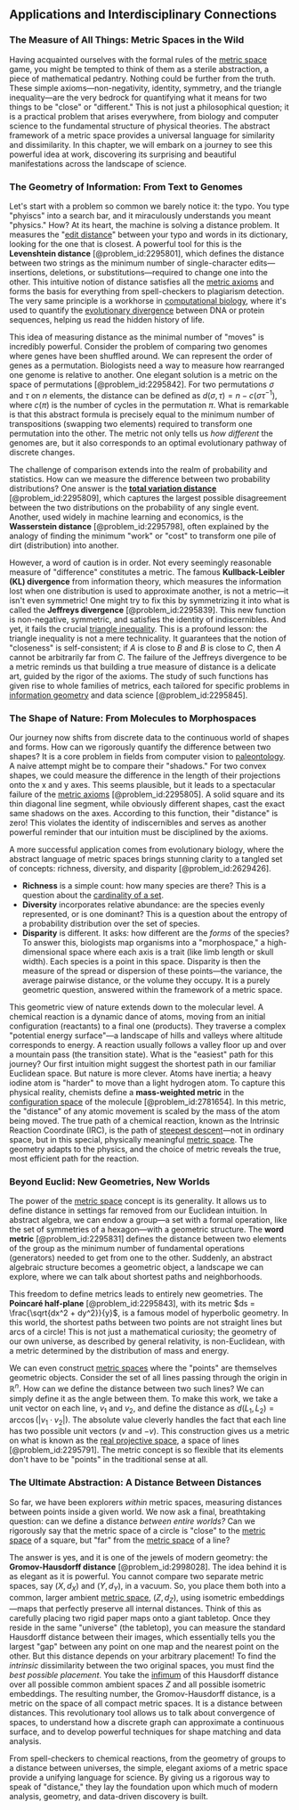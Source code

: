 ## Applications and Interdisciplinary Connections

### The Measure of All Things: Metric Spaces in the Wild

Having acquainted ourselves with the formal rules of the [metric space](@article_id:145418) game, you might be tempted to think of them as a sterile abstraction, a piece of mathematical pedantry. Nothing could be further from the truth. These simple axioms—non-negativity, identity, symmetry, and the triangle inequality—are the very bedrock for quantifying what it means for two things to be "close" or "different." This is not just a philosophical question; it is a practical problem that arises everywhere, from biology and computer science to the fundamental structure of physical theories. The abstract framework of a metric space provides a universal language for similarity and dissimilarity. In this chapter, we will embark on a journey to see this powerful idea at work, discovering its surprising and beautiful manifestations across the landscape of science.

### The Geometry of Information: From Text to Genomes

Let's start with a problem so common we barely notice it: the typo. You type "phyiscs" into a search bar, and it miraculously understands you meant "physics." How? At its heart, the machine is solving a distance problem. It measures the "[edit distance](@article_id:633537)" between your typo and words in its dictionary, looking for the one that is closest. A powerful tool for this is the **Levenshtein distance** [@problem_id:2295801], which defines the distance between two strings as the minimum number of single-character edits—insertions, deletions, or substitutions—required to change one into the other. This intuitive notion of distance satisfies all the [metric axioms](@article_id:151620) and forms the basis for everything from spell-checkers to plagiarism detection. The very same principle is a workhorse in [computational biology](@article_id:146494), where it's used to quantify the [evolutionary divergence](@article_id:198663) between DNA or protein sequences, helping us read the hidden history of life.

This idea of measuring distance as the minimal number of "moves" is incredibly powerful. Consider the problem of comparing two genomes where genes have been shuffled around. We can represent the order of genes as a permutation. Biologists need a way to measure how rearranged one genome is relative to another. One elegant solution is a metric on the space of permutations [@problem_id:2295842]. For two permutations $\sigma$ and $\tau$ on $n$ elements, the distance can be defined as $d(\sigma, \tau) = n - c(\sigma\tau^{-1})$, where $c(\pi)$ is the number of cycles in the permutation $\pi$. What is remarkable is that this abstract formula is precisely equal to the minimum number of transpositions (swapping two elements) required to transform one permutation into the other. The metric not only tells us *how different* the genomes are, but it also corresponds to an optimal evolutionary pathway of discrete changes.

The challenge of comparison extends into the realm of probability and statistics. How can we measure the difference between two probability distributions? One answer is the **[total variation distance](@article_id:143503)** [@problem_id:2295809], which captures the largest possible disagreement between the two distributions on the probability of any single event. Another, used widely in machine learning and economics, is the **Wasserstein distance** [@problem_id:2295798], often explained by the analogy of finding the minimum "work" or "cost" to transform one pile of dirt (distribution) into another.

However, a word of caution is in order. Not every seemingly reasonable measure of "difference" constitutes a metric. The famous **Kullback-Leibler (KL) divergence** from information theory, which measures the information lost when one distribution is used to approximate another, is not a metric—it isn't even symmetric! One might try to fix this by symmetrizing it into what is called the **Jeffreys divergence** [@problem_id:2295839]. This new function is non-negative, symmetric, and satisfies the identity of indiscernibles. And yet, it fails the crucial [triangle inequality](@article_id:143256). This is a profound lesson: the triangle inequality is not a mere technicality. It guarantees that the notion of "closeness" is self-consistent; if $A$ is close to $B$ and $B$ is close to $C$, then $A$ cannot be arbitrarily far from $C$. The failure of the Jeffreys divergence to be a metric reminds us that building a true measure of distance is a delicate art, guided by the rigor of the axioms. The study of such functions has given rise to whole families of metrics, each tailored for specific problems in [information geometry](@article_id:140689) and data science [@problem_id:2295845].

### The Shape of Nature: From Molecules to Morphospaces

Our journey now shifts from discrete data to the continuous world of shapes and forms. How can we rigorously quantify the difference between two shapes? It is a core problem in fields from computer vision to [paleontology](@article_id:151194). A naive attempt might be to compare their "shadows." For two convex shapes, we could measure the difference in the length of their projections onto the x and y axes. This seems plausible, but it leads to a spectacular failure of the [metric axioms](@article_id:151620) [@problem_id:2295805]. A solid square and its thin diagonal line segment, while obviously different shapes, cast the exact same shadows on the axes. According to this function, their "distance" is zero! This violates the identity of indiscernibles and serves as another powerful reminder that our intuition must be disciplined by the axioms.

A more successful application comes from evolutionary biology, where the abstract language of metric spaces brings stunning clarity to a tangled set of concepts: richness, diversity, and disparity [@problem_id:2629426].
- **Richness** is a simple count: how many species are there? This is a question about the [cardinality of a set](@article_id:268827).
- **Diversity** incorporates relative abundance: are the species evenly represented, or is one dominant? This is a question about the entropy of a probability distribution over the set of species.
- **Disparity** is different. It asks: how different are the *forms* of the species? To answer this, biologists map organisms into a "morphospace," a high-dimensional space where each axis is a trait (like limb length or skull width). Each species is a point in this space. Disparity is then the measure of the spread or dispersion of these points—the variance, the average pairwise distance, or the volume they occupy. It is a purely geometric question, answered within the framework of a metric space.

This geometric view of nature extends down to the molecular level. A chemical reaction is a dynamic dance of atoms, moving from an initial configuration (reactants) to a final one (products). They traverse a complex "potential energy surface"—a landscape of hills and valleys where altitude corresponds to energy. A reaction usually follows a valley floor up and over a mountain pass (the transition state). What is the "easiest" path for this journey? Our first intuition might suggest the shortest path in our familiar Euclidean space. But nature is more clever. Atoms have inertia; a heavy iodine atom is "harder" to move than a light hydrogen atom. To capture this physical reality, chemists define a **mass-weighted metric** in the [configuration space](@article_id:149037) of the molecule [@problem_id:2781654]. In this metric, the "distance" of any atomic movement is scaled by the mass of the atom being moved. The true path of a chemical reaction, known as the Intrinsic Reaction Coordinate (IRC), is the path of [steepest descent](@article_id:141364)—not in ordinary space, but in this special, physically meaningful [metric space](@article_id:145418). The geometry adapts to the physics, and the choice of metric reveals the true, most efficient path for the reaction.

### Beyond Euclid: New Geometries, New Worlds

The power of the [metric space](@article_id:145418) concept is its generality. It allows us to define distance in settings far removed from our Euclidean intuition. In abstract algebra, we can endow a group—a set with a formal operation, like the set of symmetries of a hexagon—with a geometric structure. The **word metric** [@problem_id:2295831] defines the distance between two elements of the group as the minimum number of fundamental operations (generators) needed to get from one to the other. Suddenly, an abstract algebraic structure becomes a geometric object, a landscape we can explore, where we can talk about shortest paths and neighborhoods.

This freedom to define metrics leads to entirely new geometries. The **Poincaré half-plane** [@problem_id:2295843], with its metric $ds = \frac{\sqrt{dx^2 + dy^2}}{y}$, is a famous model of hyperbolic geometry. In this world, the shortest paths between two points are not straight lines but arcs of a circle! This is not just a mathematical curiosity; the geometry of our own universe, as described by general relativity, is non-Euclidean, with a metric determined by the distribution of mass and energy.

We can even construct [metric spaces](@article_id:138366) where the "points" are themselves geometric objects. Consider the set of all lines passing through the origin in $\mathbb{R}^n$. How can we define the distance between two such lines? We can simply define it as the angle between them. To make this work, we take a unit vector on each line, $v_1$ and $v_2$, and define the distance as $d(L_1, L_2) = \arccos(|v_1 \cdot v_2|)$. The absolute value cleverly handles the fact that each line has two possible unit vectors ($v$ and $-v$). This construction gives us a metric on what is known as the [real projective space](@article_id:148600), a space of lines [@problem_id:2295791]. The metric concept is so flexible that its elements don't have to be "points" in the traditional sense at all.

### The Ultimate Abstraction: A Distance Between Distances

So far, we have been explorers *within* metric spaces, measuring distances between points inside a given world. We now ask a final, breathtaking question: can we define a distance *between entire worlds?* Can we rigorously say that the metric space of a circle is "close" to the [metric space](@article_id:145418) of a square, but "far" from the [metric space](@article_id:145418) of a line?

The answer is yes, and it is one of the jewels of modern geometry: the **Gromov-Hausdorff distance** [@problem_id:2998028]. The idea behind it is as elegant as it is powerful. You cannot compare two separate metric spaces, say $(X, d_X)$ and $(Y, d_Y)$, in a vacuum. So, you place them both into a common, larger ambient [metric space](@article_id:145418), $(Z, d_Z)$, using isometric embeddings—maps that perfectly preserve all internal distances. Think of this as carefully placing two rigid paper maps onto a giant tabletop. Once they reside in the same "universe" (the tabletop), you can measure the standard Hausdorff distance between their images, which essentially tells you the largest "gap" between any point on one map and the nearest point on the other. But this distance depends on your arbitrary placement! To find the *intrinsic* dissimilarity between the two original spaces, you must find the *best possible placement*. You take the [infimum](@article_id:139624) of this Hausdorff distance over all possible common ambient spaces $Z$ and all possible isometric embeddings. The resulting number, the Gromov-Hausdorff distance, is a metric on the space of all compact metric spaces. It is a distance between distances. This revolutionary tool allows us to talk about convergence of spaces, to understand how a discrete graph can approximate a continuous surface, and to develop powerful techniques for shape matching and data analysis.

From spell-checkers to chemical reactions, from the geometry of groups to a distance between universes, the simple, elegant axioms of a metric space provide a unifying language for science. By giving us a rigorous way to speak of "distance," they lay the foundation upon which much of modern analysis, geometry, and data-driven discovery is built.